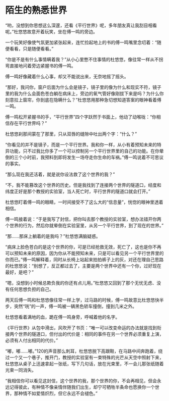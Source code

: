 # 陌生的熟悉世界

“哟，没想到你思想这么深邃，还看《平行世界》呢，多年朋友真让我刮目相看呢。”杜悠悠故意开着玩笑，坐在傅一鸣的旁边。 

一个玩笑好像使气氛更加紧张起来，连忙捡起地上的书的傅一鸣嘴里念叨着：“随便看看，只是随便看看。” 

“你是不是有什么事情瞒着我？”从小心里憋不住事情的杜悠悠，像往常一样从不拐弯直接地问着旁边紧握书的傅一鸣。 

傅一鸣好像藏着什么心事，却又不能说出来，无奈地摇了摇头。 

“那好，我问你，窗户后面为什么会是镜子，镜子里的像为什么和现实不符，镜子里的我为什么会面色苍白躺在病床上，旁边的氧气管好像刚拔下来是吗？为什么你刻意拉上窗帘，你到底在隐瞒什么？”杜悠悠用那种急切想知道答案的眼神看着傅一鸣。 

傅一鸣松开紧握书的手，“平行世界”四个字跃然于书面上，他动了动喉咙：“你相信存在平行世界吗？” 

杜悠悠刹那间蒙在了那里，只从双唇的缝隙中吐出两个字：“什么？” 

“你看见的并不是镜子，而是一个平行世界。我和你一样，从小有着预知未来的特异功能，只不过我比你多了一个可以控制另一个平行世界里的自己的功能。在你晕倒的三个小时前，我预料到即将发生一场夺走你生命的车祸。”傅一鸣说着不可思议的事实。 

“那么现在我还活着，就是说你设法救了这个世界的我？” 

“不，我不能篡改这个世界的历史。但是我找到了连接两个世界的隧道口，经度和纬度正好是那个教授的实验室，当人死亡时，平行世界的隧道口就会打开。” 

杜悠悠盯着傅一鸣的眼睛，一时间接受不了这么大的“信息量”，恍惚的眼神里透着相信。 

傅一鸣接着说：“于是我写了封信，把你叫去那个教授的实验室，想办法错开你两个世界的行为，然后你就晕倒在实验室里，从另一个平行世界，到了现在的世界。” 

“那……那床上躺着的是我吗？”杜悠悠满脑疑惑。 

“病床上脸色苍白的是这个世界的你，可是已经抢救无效，死亡了，这也是你不再可以预知未来的原因，因为你从不能预知未来，只是可以看见另一个平行世界里的你而已。”傅一鸣解释着，同时从长椅上站起来拍拍裤子上的灰，对还在理自己思路的杜悠悠说：“别想了，反正都过去了，主要是两个世界中还有一个你，过好现在最好，是吧？” 

“嗯，没想到小时候总欺负我的你还有点儿用。”杜悠悠又回到了那个无忧无虑、没有任何思想负担的自己。 

两天后傅一鸣和杜悠悠像往常一样上学，过马路的时候，傅一鸣故意比杜悠悠快半步，突然“咣”的一声，傅一鸣被一辆黑色轿车撞倒，撞到几米之外。 

杜悠悠看着满地的血，跪在傅一鸣身旁，呼喊着他的名字。 

《平行世界》从包中滑出，风吹开了书页：“唯一可以改变命运的办法就是找到衔接两个世界的隧道口，但付出的代价是：相同的事件在另一个世界必须重复上演，必须有人付出相同的代价。” 

“嘟，嘟……嘟。”120的声音那么刺耳，杜悠悠脱下高跟鞋，在马路中间奔跑着，绕过一个又一个巷子，推开门，教授的实验室有一束特殊的光芒从天空中照射下来，杜悠悠从桌子上迅速拿起一张纸，写下几句话，放在光束里，不一会儿那张纸随着光束一同消失。 

“我相信你可以看见这封信，这个世界的我，那个世界的你，不会再相见，但会永远记得彼此，有种情不像亲情伴随我们出生，却宁可牺牲半条命也愿换你一个世界，那种情不如爱情炽烈，但它永远不会褪色。”